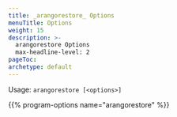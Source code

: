 ```yaml
---
title: _arangorestore_ Options
menuTitle: Options
weight: 15
description: >-
  arangorestore Options
  max-headline-level: 2
pageToc:
archetype: default
---
```

Usage: `arangorestore [<options>]`

{{% program-options name="arangorestore" %}}
